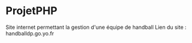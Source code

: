 # ProjetPHP
Site internet permettant la gestion d'une équipe de handball
Lien du site : handballdp.go.yo.fr

